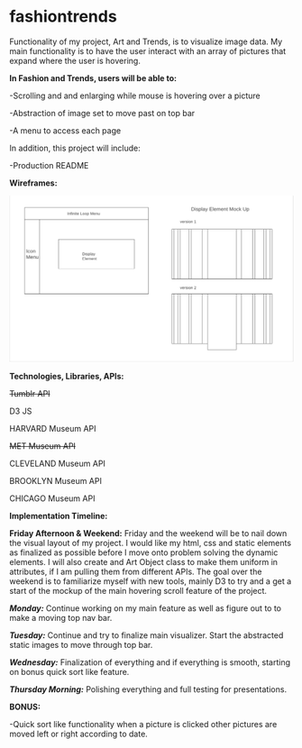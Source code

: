 # fashiontrends
Functionality of my project, Art and Trends, is to visualize image data. My main functionality is to have the user interact with an array of pictures that expand where the user is hovering.




__In Fashion and Trends, users will be able to:__

-Scrolling and and enlarging while mouse is hovering over a picture

-Abstraction of image set to move past on top bar

-A menu to access each page

In addition, this project will include:

-Production README



__Wireframes:__

![wireframe image](assets/wireframe.png)



__Technologies, Libraries, APIs:__

~~Tumblr API~~

D3 JS

HARVARD Museum API

~~MET Museum API~~

CLEVELAND Museum API

BROOKLYN Museum API

CHICAGO Museum API




__Implementation Timeline:__

__Friday Afternoon & Weekend:__
Friday and the weekend will be to nail down the visual layout of my project. I would like my html, css and static elements as finalized as possible before I move onto problem solving the dynamic elements. I will also create and Art Object class to make them uniform in attributes, if I am pulling them from different APIs.
The goal over the weekend is to familiarize myself with new tools, mainly D3 to try and a get a start of the mockup of the main hovering scroll feature of the project.
 

***Monday:***
Continue working on my main feature as well as figure out to to make a moving top nav bar. 

***Tuesday:***
Continue and try to finalize main visualizer. Start the abstracted static images to move through top bar.

***Wednesday:***
Finalization of everything and if everything is smooth, starting on bonus quick sort like feature.

***Thursday Morning:***
Polishing everything and full testing for presentations.


__BONUS:__

-Quick sort like functionality when a picture is clicked other pictures are moved left or right according to date.

